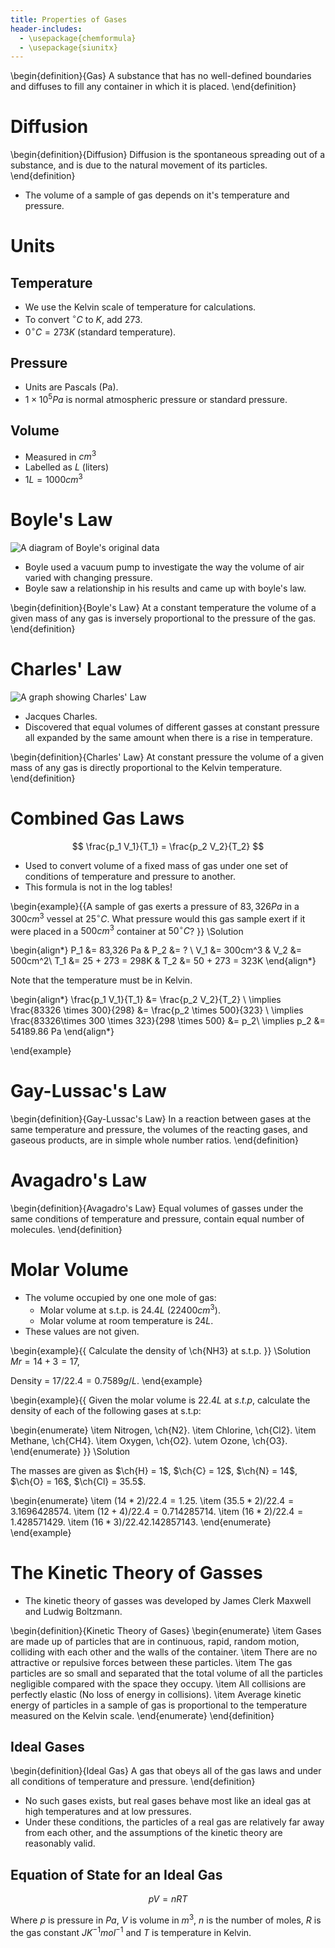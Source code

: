 ```yaml
---
title: Properties of Gases 
header-includes:
  - \usepackage{chemformula}
  - \usepackage{siunitx}
---
```


\begin{definition}{Gas}
A substance that has no well-defined boundaries and diffuses to fill any container in which it is placed.
\end{definition}

# Diffusion

\begin{definition}{Diffusion}
Diffusion is the spontaneous spreading out of a substance, and is due to the natural movement of its particles.
\end{definition}

* The volume of a sample of gas depends on it's temperature and pressure.

# Units

## Temperature

* We use the Kelvin scale of temperature for calculations. 
* To convert $^\circ C$ to $K$, add 273.
* $0^\circ C = 273K$ (standard temperature).

## Pressure

* Units are Pascals (Pa).
* $1 \times 10^5 Pa$ is normal atmospheric pressure or standard pressure.

## Volume 

* Measured in $cm^3$
* Labelled as $L$ (liters)
* $1L = 1000cm^3$

# Boyle's Law

![A diagram of Boyle's original data](https://upload.wikimedia.org/wikipedia/commons/thumb/e/ea/Boyles_Law.svg/1920px-Boyles_Law.svg.png)

* Boyle used a vacuum pump to investigate the way the volume of air varied with changing pressure.
* Boyle saw a relationship in his results and came up with boyle's law.

\begin{definition}{Boyle's Law}
At a constant temperature the volume of a given mass of any gas is inversely proportional to the pressure of the gas.
\end{definition}

# Charles' Law

![A graph showing Charles' Law](http://cimg2.ck12.org/datastreams/f-d%3A36f4b9dd51fa1b9220356f72930e206eb4d468437666db8ae8ce2d32%2BIMAGE%2BIMAGE.1)

* Jacques Charles.
* Discovered that equal volumes of different gasses at constant pressure all expanded by the same amount when there is a rise in temperature.

\begin{definition}{Charles' Law}
At constant pressure the volume of a given mass of any gas is directly proportional to the Kelvin temperature.
\end{definition}

# Combined Gas Laws

$$
\frac{p_1 V_1}{T_1} = \frac{p_2 V_2}{T_2}
$$

* Used to convert volume of a fixed mass of gas under one set of conditions of temperature and pressure to another.
* This formula is not in the log tables!

\begin{example}{{A sample of gas exerts a pressure of $83,326Pa$ in a $300cm^3$ vessel at $25^\circ C$.
What pressure would this gas sample exert if it were placed in a $500cm^3$ container at $50^\circ C$? 
}}
\Solution

\begin{align*}
P_1 &= 83,326 Pa  & P_2 &= ? \\
V_1 &= 300cm^3   &    V_2 &= 500cm^2\\
T_1 &= 25 + 273 = 298K   &    T_2 &= 50 + 273 = 323K
\end{align*}

Note that the temperature must be in Kelvin.

\begin{align*}
  \frac{p_1 V_1}{T_1} &= \frac{p_2 V_2}{T_2} \\
  \implies \frac{83326 \times 300}{298} &= \frac{p_2 \times 500}{323} \\
  \implies \frac{83326\times 300 \times 323}{298 \times 500} &= p_2\\
  \implies p_2 &= 54189.86 Pa
\end{align*}

\end{example}

# Gay-Lussac's Law

\begin{definition}{Gay-Lussac's Law}
In a reaction between gases at the same temperature and pressure, the volumes of the reacting gases, and gaseous products, are in simple whole number ratios.
\end{definition}

# Avagadro's Law

\begin{definition}{Avagadro's Law}
Equal volumes of gasses under the same conditions of temperature and pressure, 
contain equal number of molecules.
\end{definition}

# Molar Volume

* The volume occupied by one one mole of gas:
  * Molar volume at s.t.p. is $24.4L$ ($22400cm^3$).
  * Molar volume at room temperature is $24L$.
* These values are not given.

\begin{example}{{
Calculate the density of \ch{NH3} at s.t.p.
}}
\Solution
$Mr = 14 + 3 = 17$,

Density = $17/22.4 = 0.7589g/L$.
\end{example}

\begin{example}{{
Given the molar volume is $22.4L$ at $s.t.p$, calculate the density of each of the following gases at s.t.p:

\begin{enumerate}
  \item Nitrogen, \ch{N2}.
  \item Chlorine, \ch{Cl2}.
  \item Methane, \ch{CH4}.
  \item Oxygen, \ch{O2}.
  \utem Ozone, \ch{O3}.
\end{enumerate}
}}
\Solution

The masses are given as $\ch{H} = 1$, $\ch{C} = 12$, $\ch{N} = 14$, $\ch{O} = 16$, $\ch{Cl} = 35.5$.

\begin{enumerate}
  \item $(14 * 2) / 22.4 = 1.25$.
  \item $(35.5 * 2) / 22.4 = 3.1696428574$.
  \item $(12 + 4) / 22.4 = 0.714285714$.
  \item $(16 * 2) / 22.4 = 1.428571429$.
  \item $(16 * 3) / 22.4 2.142857143$.
\end{enumerate}
\end{example}

# The Kinetic Theory of Gasses

* The kinetic theory of gasses was developed by James Clerk Maxwell and Ludwig Boltzmann.

\begin{definition}{Kinetic Theory of Gases}
\begin{enumerate}
\item Gases are made up of particles that are in continuous, rapid, random motion, colliding with each other and the walls of the container.
\item There are no attractive or repulsive forces between these particles.
\item The gas particles are so small and separated that the total volume of all the particles negligible compared with the space they occupy.
\item All collisions are perfectly elastic (No loss of energy in collisions).
\item Average kinetic energy of particles in a sample of gas is proportional to the temperature measured on the Kelvin scale.
\end{enumerate}
\end{definition}

## Ideal Gases

\begin{definition}{Ideal Gas}
A gas that obeys all of the gas laws and under all conditions of temperature and pressure.
\end{definition}

* No such gases exists, but real gases behave most like an ideal gas at high temperatures and at low pressures.
* Under these conditions, the particles of a real gas are relatively far away from each other, and the assumptions of the kinetic theory are reasonably valid.

## Equation of State for an Ideal Gas

$$
pV = nRT
$$

Where $p$ is pressure in $Pa$, $V$ is volume in $m^3$, $n$ is the number of moles, $R$ is the gas constant $JK^{-1}mol^{-1}$ and $T$ is temperature in Kelvin.